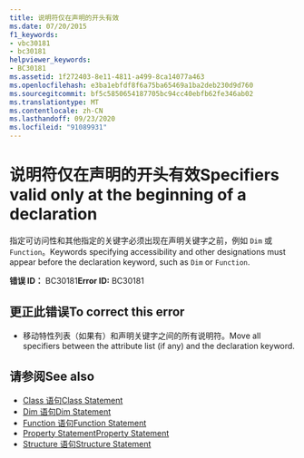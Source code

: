 ```yaml
---
title: 说明符仅在声明的开头有效
ms.date: 07/20/2015
f1_keywords:
- vbc30181
- bc30181
helpviewer_keywords:
- BC30181
ms.assetid: 1f272403-8e11-4811-a499-8ca14077a463
ms.openlocfilehash: e3ba1ebfdf8f6a75ba65469a1ba2deb230d9d760
ms.sourcegitcommit: bf5c5850654187705bc94cc40ebfb62fe346ab02
ms.translationtype: MT
ms.contentlocale: zh-CN
ms.lasthandoff: 09/23/2020
ms.locfileid: "91089931"
---
```

# <a name="specifiers-valid-only-at-the-beginning-of-a-declaration"></a><span data-ttu-id="0de29-102">说明符仅在声明的开头有效</span><span class="sxs-lookup"><span data-stu-id="0de29-102">Specifiers valid only at the beginning of a declaration</span></span>

<span data-ttu-id="0de29-103">指定可访问性和其他指定的关键字必须出现在声明关键字之前，例如 `Dim` 或 `Function`。</span><span class="sxs-lookup"><span data-stu-id="0de29-103">Keywords specifying accessibility and other designations must appear before the declaration keyword, such as `Dim` or `Function`.</span></span>  
  
 <span data-ttu-id="0de29-104">**错误 ID：** BC30181</span><span class="sxs-lookup"><span data-stu-id="0de29-104">**Error ID:** BC30181</span></span>  
  
## <a name="to-correct-this-error"></a><span data-ttu-id="0de29-105">更正此错误</span><span class="sxs-lookup"><span data-stu-id="0de29-105">To correct this error</span></span>  
  
- <span data-ttu-id="0de29-106">移动特性列表（如果有）和声明关键字之间的所有说明符。</span><span class="sxs-lookup"><span data-stu-id="0de29-106">Move all specifiers between the attribute list (if any) and the declaration keyword.</span></span>  
  
## <a name="see-also"></a><span data-ttu-id="0de29-107">请参阅</span><span class="sxs-lookup"><span data-stu-id="0de29-107">See also</span></span>

- [<span data-ttu-id="0de29-108">Class 语句</span><span class="sxs-lookup"><span data-stu-id="0de29-108">Class Statement</span></span>](../language-reference/statements/class-statement.md)
- [<span data-ttu-id="0de29-109">Dim 语句</span><span class="sxs-lookup"><span data-stu-id="0de29-109">Dim Statement</span></span>](../language-reference/statements/dim-statement.md)
- [<span data-ttu-id="0de29-110">Function 语句</span><span class="sxs-lookup"><span data-stu-id="0de29-110">Function Statement</span></span>](../language-reference/statements/function-statement.md)
- [<span data-ttu-id="0de29-111">Property Statement</span><span class="sxs-lookup"><span data-stu-id="0de29-111">Property Statement</span></span>](../language-reference/statements/property-statement.md)
- [<span data-ttu-id="0de29-112">Structure 语句</span><span class="sxs-lookup"><span data-stu-id="0de29-112">Structure Statement</span></span>](../language-reference/statements/structure-statement.md)
